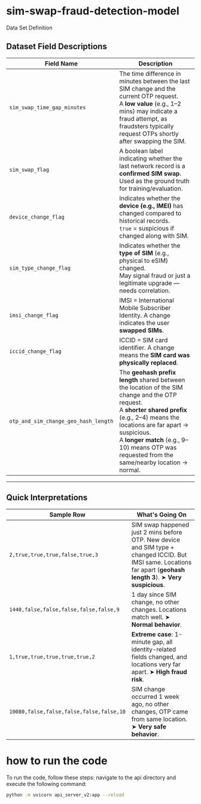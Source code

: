 # sim-swap-fraud-detection-model
Data Set Definition 

## Dataset Field Descriptions

| Field Name                        | Description |
|----------------------------------|-------------|
| `sim_swap_time_gap_minutes`      | The time difference in minutes between the last SIM change and the current OTP request.<br> A **low value** (e.g., 1–2 mins) may indicate a fraud attempt, as fraudsters typically request OTPs shortly after swapping the SIM. |
| `sim_swap_flag`                  | A boolean label indicating whether the last network record is a **confirmed SIM swap**. Used as the ground truth for training/evaluation. |
| `device_change_flag`             | Indicates whether the **device (e.g., IMEI)** has changed compared to historical records.<br> `true` = suspicious if changed along with SIM. |
| `sim_type_change_flag`           | Indicates whether the **type of SIM** (e.g., physical to eSIM) changed.<br> May signal fraud or just a legitimate upgrade — needs correlation. |
| `imsi_change_flag`               | IMSI = International Mobile Subscriber Identity. A change indicates the user **swapped SIMs**. |
| `iccid_change_flag`              | ICCID = SIM card identifier. A change means the **SIM card was physically replaced**. |
| `otp_and_sim_change_geo_hash_length` | The **geohash prefix length** shared between the location of the SIM change and the OTP request.<br> A **shorter shared prefix** (e.g., 2–4) means the locations are far apart → suspicious.<br> A **longer match** (e.g., 9–10) means OTP was requested from the same/nearby location → normal. |

---

## Quick Interpretations

| Sample Row                                     | What's Going On |
|------------------------------------------------|-----------------|
| `2,true,true,true,false,true,3`               | SIM swap happened just 2 mins before OTP. New device and SIM type + changed ICCID. But IMSI same. Locations far apart (**geohash length 3**). ➤ **Very suspicious**. |
| `1440,false,false,false,false,false,9`        | 1 day since SIM change, no other changes. Locations match well. ➤ **Normal behavior**. |
| `1,true,true,true,true,true,2`                | **Extreme case**: 1-minute gap, all identity-related fields changed, and locations very far apart. ➤ **High fraud risk**. |
| `10080,false,false,false,false,false,10`      | SIM change occurred 1 week ago, no other changes, OTP came from same location. ➤ **Very safe behavior**. |


# how to run the code
To run the code, follow these steps:
navigate to the api directory and execute the following command:

```bash
python -m uvicorn api_server_v2:app --reload